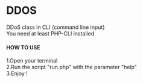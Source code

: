 # DDOS
DDoS class in CLI (command line input)<br />
You need at least PHP-CLI installed
#### HOW TO USE
  1.Open your terminal<br />
  2.Run the script "run.php" with the parameter "help"<br />
  3.Enjoy !
